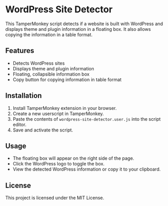 # WordPress Site Detector

This TamperMonkey script detects if a website is built with WordPress and displays theme and plugin information in a floating box. It also allows copying the information in a table format.

## Features
- Detects WordPress sites
- Displays theme and plugin information
- Floating, collapsible information box
- Copy button for copying information in table format

## Installation
1. Install TamperMonkey extension in your browser.
2. Create a new userscript in TamperMonkey.
3. Paste the contents of `wordpress-site-detector.user.js` into the script editor.
4. Save and activate the script.

## Usage
- The floating box will appear on the right side of the page.
- Click the WordPress logo to toggle the box.
- View the detected WordPress information or copy it to your clipboard.

## License
This project is licensed under the MIT License.
